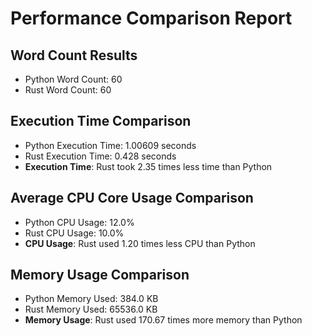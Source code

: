 # Performance Comparison Report

## Word Count Results

- Python Word Count: 60
- Rust Word Count: 60

## Execution Time Comparison

- Python Execution Time: 1.00609 seconds
- Rust Execution Time: 0.428 seconds
- **Execution Time**: Rust took 2.35 times less time than Python

## Average CPU Core Usage Comparison

- Python CPU Usage: 12.0%
- Rust CPU Usage: 10.0%
- **CPU Usage**: Rust used 1.20 times less CPU than Python

## Memory Usage Comparison

- Python Memory Used: 384.0 KB
- Rust Memory Used: 65536.0 KB
- **Memory Usage**: Rust used 170.67 times more memory than Python

